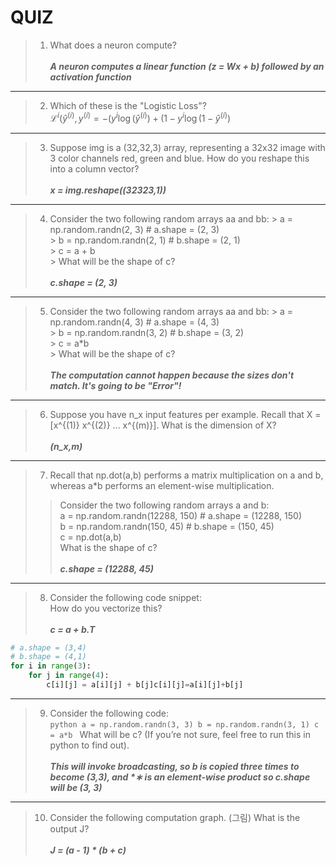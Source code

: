 QUIZ
==========

> 1. What does a neuron compute?<br><br>
_**A neuron computes a linear function (z = Wx + b) followed by an activation function**_

---

> 2. Which of these is the "Logistic Loss"?<br>
$\mathcal{L}^{i}(\hat{y}^{(i)}, y^{(i)} = -(y^{i}\log (\hat{y}^{(i)}) + (1 - y^{i}\log (1 - \hat{y}^{(i)})$

---

> 3. Suppose img is a (32,32,3) array, representing a 32x32 image with 3 color channels red, green and blue. How do you reshape this into a column vector?<br><br>
_**x = img.reshape((32*32*3,1))**_

---

> 4. Consider the two following random arrays aa and bb:
    > a = np.random.randn(2, 3) # a.shape = (2, 3)<br>
    > b = np.random.randn(2, 1) #  b.shape = (2, 1)<br>
    > c = a + b<br>
    > What will be the shape of c?<br><br>
_**c.shape = (2, 3)**_

---

> 5. Consider the two following random arrays aa and bb:
    > a = np.random.randn(4, 3) # a.shape = (4, 3)<br>
    > b = np.random.randn(3, 2) # b.shape = (3, 2)<br>
    > c = a*b<br>
    > What will be the shape of c?<br><br>
_**The computation cannot happen because the sizes don't match. It's going to be "Error"!**_

---

> 6. Suppose you have n_x input features per example. Recall that X = [x^{(1)} x^{(2)} ... x^{(m)}]. What is the dimension of X?<br><br>
_**(n_x,m)**_

---

> 7. Recall that np.dot(a,b) performs a matrix multiplication on a and b, whereas a*b performs an element-wise multiplication.
>   > Consider the two following random arrays a and b:<br>
>   > a = np.random.randn(12288, 150) # a.shape = (12288, 150)<br>
>   > b = np.random.randn(150, 45) # b.shape = (150, 45)<br>
>   > c = np.dot(a,b)<br>
>   > What is the shape of c?<br><br>
>   _**c.shape = (12288, 45)**_

---

> 8. Consider the following code snippet:<br>
How do you vectorize this?<br><br>
_**c = a + b.T**_
```python
# a.shape = (3,4)
# b.shape = (4,1)
for i in range(3):
    for j in range(4):
        c[i][j] = a[i][j] + b[j]c[i][j]=a[i][j]+b[j]
```

---

> 9. Consider the following code:<br>
        ```python
        a = np.random.randn(3, 3)
        b = np.random.randn(3, 1)
        c = a*b
        ```
What will be c? (If you’re not sure, feel free to run this in python to find out).<br><br>
_**This will invoke broadcasting, so b is copied three times to become (3,3), and *∗ is an element-wise product so c.shape will be (3, 3)**_

---

> 10. Consider the following computation graph. (그림) What is the output J?<br><br>
_**J = (a - 1) * (b + c)**_